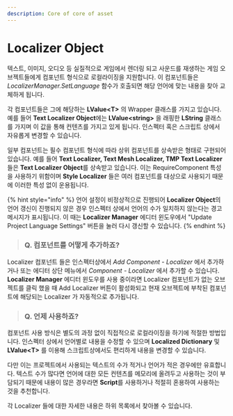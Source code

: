 ```yaml
---
description: Core of core of asset
---
```


# Localizer Object

텍스트, 이미지, 오디오 등 실질적으로 게임에서 렌더링 되고 사운드를 재생하는 게임 오브젝트들에게 컴포넌트 형식으로 로컬라이징을 지원합니다. 이 컴포넌트들은 _LocalizerManager.SetLanguage_ 함수가 호출되면 해당 언어에 맞는 내용을 찾아 교체하게 됩니다.

각 컴포넌트들은 그에 해당하는 **LValue&lt;T&gt;** 의 Wrapper 클래스를 가지고 있습니다. 예를 들어 **Text Localizer Object**에는 **LValue&lt;string&gt;** 을 래핑한 **LString** 클래스를 가지며 이 값을 통해 컨텐츠를 가지고 있게 됩니다. 인스펙터 혹은 스크립트 상에서 자유롭게 변경할 수 있습니다.

일부 컴포넌트는 필수 컴포넌트 형식에 따라 상위 컴포넌트를 상속받은 형태로 구현되어 있습니다. 예를 들어 **Text Localizer, Text Mesh Localizer, TMP Text Localizer** 들은 **Text Localizer Object**를 상속받고 있습니다. 이는 RequireComponent 특성을 사용하기 위함이며 **Style Localizer** 들은 여러 컴포넌트를 대상으로 사용되기 때문에 이러한 특성 없이 운용됩니다.

{% hint style="info" %}
언어 설정이 비정상적으로 진행되어 **Localizer Object**의 언어 갱신이 진행되지 않은 경우 인스펙터 상에서 언어의 수가 일치하지 않는다는 경고 메시지가 표시됩니다. 이 때는 **Localizer Manager** 에디터 윈도우에서 "Update Project Language Settings" 버튼을 눌러 다시 갱신할 수 있습니다.
{% endhint %}



> ### Q. 컴포넌트를 어떻게 추가하죠?

Localizer 컴포넌트 들은 인스펙터상에서 _Add Component - Localizer_ 에서 추가하거나 또는 에디터 상단 메뉴에서 _Component - Localizer_ 에서 추가할 수 있습니다. **Localizer Manager** 에디터 윈도우를 사용 중이라면 Localizer 컴포넌트가 없는 오브젝트를 클릭 했을 때 Add Localizer 버튼이 활성화되고 현재 오브젝트에 부착된 컴포넌트에 해당되는 Localizer 가 자동적으로 추가됩니다.



> ### Q. 언제 사용하죠?

컴포넌트 사용 방식은 별도의 과정 없이 직접적으로 로컬라이징을 하기에 적절한 방법입니다. 인스펙터 상에서 언어별로 내용을 수정할 수 있으며  **Localized Dictionary** 및 **LValue&lt;T&gt;** 를 이용해 스크립트상에서도 편리하게 내용을 변경할 수 있습니다.

다만 이는 프로젝트에서 사용되는 텍스트의 수가 적거나 언어가 적은 경우에만 유효합니다. 텍스트 수가 많다면 언어에 대한 모든 컨텐츠를 메모리에 올려두고 사용하는 것이 부담되기 때문에 내용이 많은 경우라면 **Script**를 사용하거나 적절히 혼용하여 사용하는 것을 추천합니다.

각 Localizer 들에 대한 자세한 내용은 하위 목록에서 찾아볼 수 있습니다.

